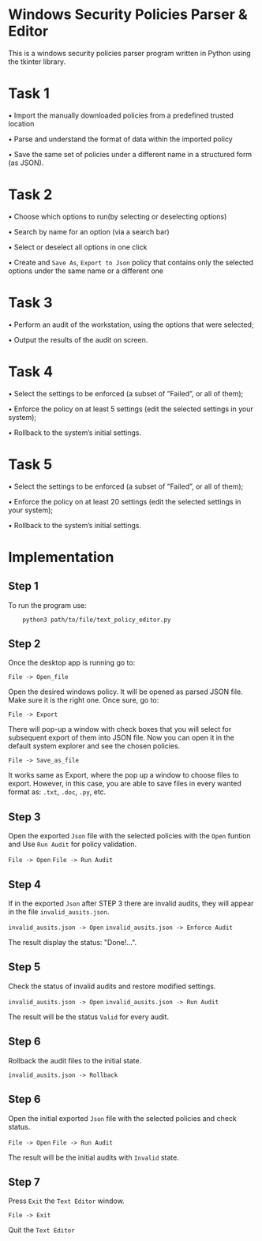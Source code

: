 # Windows Security Policies Parser & Editor

This is a windows security policies parser program written in Python using the tkinter library.


# Task 1
• Import the manually downloaded policies from a predefined trusted location

• Parse and understand the format of data within the imported policy

• Save the same set of policies under a different name in a structured form (as JSON).

# Task 2
• Choose which options to run(by selecting or deselecting options)

• Search by name for an option (via a search bar)

• Select or deselect all options in one click

• Create and `Save As`, `Export to Json` policy that contains only the selected options under the same name or a different one

# Task 3
• Perform an audit of the workstation, using the options that were selected;

• Output the results of the audit on screen.

# Task 4
• Select the settings to be enforced (a subset of ”Failed”, or all of them);

• Enforce the policy on at least 5 settings (edit the selected settings in your system);

• Rollback to the system’s initial settings.

# Task 5
• Select the settings to be enforced (a subset of ”Failed”, or all of them);

• Enforce the policy on at least 20 settings (edit the selected settings in your system);

• Rollback to the system’s initial settings.

# Implementation

## Step 1

To run the program use:
```
    python3 path/to/file/text_policy_editor.py
```

## Step 2

Once the desktop app is running go to: 

`File -> Open_file` 

Open the desired windows policy. It will be opened as parsed JSON file.
Make sure it is the right one. Once sure, go to:

`File -> Export`

There will pop-up a window with check boxes that you will select for subsequent export of them into JSON file.
Now you can open it in the default system explorer and see the chosen policies.

`File -> Save_as_file`

It works same as Export, where the pop up a window to choose files to export. However, in this case, you are able to save files in every wanted format as: `.txt`, `.doc`, `.py`, etc.

## Step 3

Open the exported `Json` file with the selected policies with the `Open` funtion and Use `Run Audit` for policy validation.

`File -> Open`
`File -> Run Audit`

## Step 4

If in the exported `Json` after STEP 3 there are invalid audits, they will appear in the file `invalid_ausits.json`. 

`invalid_ausits.json -> Open`
`invalid_ausits.json -> Enforce Audit`

The result display the status: "Done!...".

## Step 5

Check the status of invalid audits and restore modified settings.

`invalid_ausits.json -> Open`
`invalid_ausits.json -> Run Audit`

The result will be the status `Valid` for every audit.

## Step 6

Rollback the audit files to the initial state.

`invalid_ausits.json -> Rollback`

## Step 6

Open the initial exported `Json` file with the selected policies and check status.

`File -> Open`
`File -> Run Audit`

The result will be the initial audits with `Invalid` state.

## Step 7

Press `Exit` the `Text Editor` window.

`File -> Exit`

Quit the `Text Editor`

